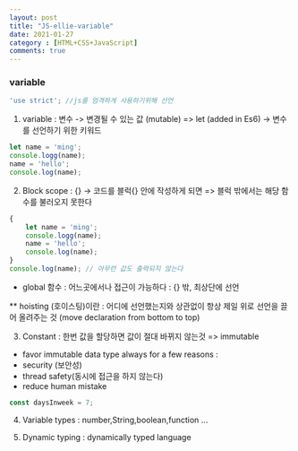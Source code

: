```yaml
---
layout: post
title: "JS-ellie-variable"
date: 2021-01-27
category : [HTML+CSS+JavaScript]
comments: true
---
```


### variable

```JavaScript
'use strict'; //js를 엄격하게 사용하기위해 선언
```

1. variable : 변수 -> 변경될 수 있는 값 (mutable)
    => let (added in Es6) -> 변수를 선언하기 위한 키워드
```JavaScript
let name = 'ming';
console.logg(name);
name = 'hello';
console.log(name);
```

2. Block scope : {} -> 코드를 블럭{} 안에 작성하게 되면 => 블럭 밖에서는 해당 함수를 불러오지 못한다
```JavaScript
{
    let name = 'ming';
    console.logg(name);
    name = 'hello';
    console.log(name);
}
console.log(name); // 아무런 값도 출력되지 않는다
```
- global 함수 : 어느곳에서나 접근이 가능하다 : {} 밖, 최상단에 선언

** hoisting (호이스팅)이란 : 어디에 선언했는지와 상관없이 항상 제일 위로 선언을 끌어 올려주는 것 (move declaration from bottom to top)

 3. Constant : 한번 값을 할당하면 값이 절대 바뀌지 않는것 => immutable
- favor immutable data type always for a few reasons :
- security (보안성)
- thread safety(동시에 접근을 하지 않는다)
- reduce human mistake
```JavaScript
const daysInweek = 7;
```

4. Variable types : number,String,boolean,function ...

5. Dynamic typing : dynamically typed language
